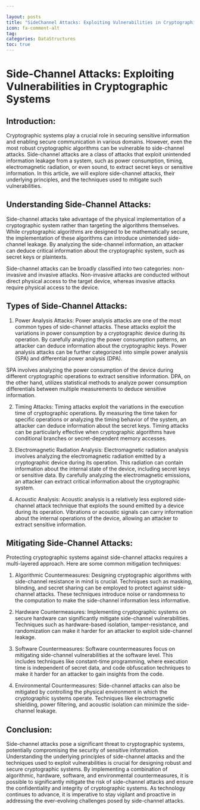 ```yaml
---

layout: posts
title: "SideChannel Attacks: Exploiting Vulnerabilities in Cryptographic Systems"
icon: fa-comment-alt
tag:
categories: DataStructures
toc: true
---
```




# Side-Channel Attacks: Exploiting Vulnerabilities in Cryptographic Systems

## Introduction:
Cryptographic systems play a crucial role in securing sensitive information and enabling secure communication in various domains. However, even the most robust cryptographic algorithms can be vulnerable to side-channel attacks. Side-channel attacks are a class of attacks that exploit unintended information leakage from a system, such as power consumption, timing, electromagnetic radiation, or even sound, to extract secret keys or sensitive information. In this article, we will explore side-channel attacks, their underlying principles, and the techniques used to mitigate such vulnerabilities.

## Understanding Side-Channel Attacks:
Side-channel attacks take advantage of the physical implementation of a cryptographic system rather than targeting the algorithms themselves. While cryptographic algorithms are designed to be mathematically secure, the implementation of these algorithms can introduce unintended side-channel leakage. By analyzing the side-channel information, an attacker can deduce critical information about the cryptographic system, such as secret keys or plaintexts.

Side-channel attacks can be broadly classified into two categories: non-invasive and invasive attacks. Non-invasive attacks are conducted without direct physical access to the target device, whereas invasive attacks require physical access to the device.

## Types of Side-Channel Attacks:
1. Power Analysis Attacks:
Power analysis attacks are one of the most common types of side-channel attacks. These attacks exploit the variations in power consumption by a cryptographic device during its operation. By carefully analyzing the power consumption patterns, an attacker can deduce information about the cryptographic keys. Power analysis attacks can be further categorized into simple power analysis (SPA) and differential power analysis (DPA).

SPA involves analyzing the power consumption of the device during different cryptographic operations to extract sensitive information. DPA, on the other hand, utilizes statistical methods to analyze power consumption differentials between multiple measurements to deduce sensitive information.

2. Timing Attacks:
Timing attacks exploit the variations in the execution time of cryptographic operations. By measuring the time taken for specific operations or analyzing the timing behavior of the system, an attacker can deduce information about the secret keys. Timing attacks can be particularly effective when cryptographic algorithms have conditional branches or secret-dependent memory accesses.

3. Electromagnetic Radiation Analysis:
Electromagnetic radiation analysis involves analyzing the electromagnetic radiation emitted by a cryptographic device during its operation. This radiation can contain information about the internal state of the device, including secret keys or sensitive data. By carefully analyzing the electromagnetic emissions, an attacker can extract critical information about the cryptographic system.

4. Acoustic Analysis:
Acoustic analysis is a relatively less explored side-channel attack technique that exploits the sound emitted by a device during its operation. Vibrations or acoustic signals can carry information about the internal operations of the device, allowing an attacker to extract sensitive information.

## Mitigating Side-Channel Attacks:
Protecting cryptographic systems against side-channel attacks requires a multi-layered approach. Here are some common mitigation techniques:

1. Algorithmic Countermeasures:
Designing cryptographic algorithms with side-channel resistance in mind is crucial. Techniques such as masking, blinding, and secret sharing can be employed to protect against side-channel attacks. These techniques introduce noise or randomness to the computation to make the side-channel information less informative.

2. Hardware Countermeasures:
Implementing cryptographic systems on secure hardware can significantly mitigate side-channel vulnerabilities. Techniques such as hardware-based isolation, tamper-resistance, and randomization can make it harder for an attacker to exploit side-channel leakage.

3. Software Countermeasures:
Software countermeasures focus on mitigating side-channel vulnerabilities at the software level. This includes techniques like constant-time programming, where execution time is independent of secret data, and code obfuscation techniques to make it harder for an attacker to gain insights from the code.

4. Environmental Countermeasures:
Side-channel attacks can also be mitigated by controlling the physical environment in which the cryptographic systems operate. Techniques like electromagnetic shielding, power filtering, and acoustic isolation can minimize the side-channel leakage.

## Conclusion:
Side-channel attacks pose a significant threat to cryptographic systems, potentially compromising the security of sensitive information. Understanding the underlying principles of side-channel attacks and the techniques used to exploit vulnerabilities is crucial for designing robust and secure cryptographic systems. By implementing a combination of algorithmic, hardware, software, and environmental countermeasures, it is possible to significantly mitigate the risk of side-channel attacks and ensure the confidentiality and integrity of cryptographic systems. As technology continues to advance, it is imperative to stay vigilant and proactive in addressing the ever-evolving challenges posed by side-channel attacks.
